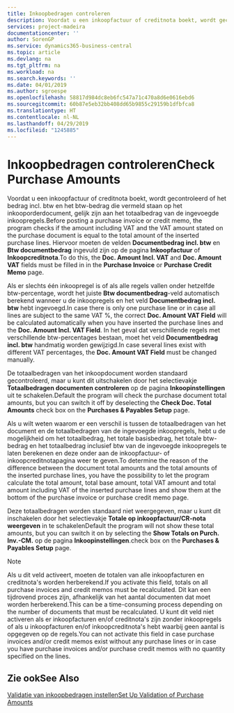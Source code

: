 ```yaml
---
title: Inkoopbedragen controleren
description: Voordat u een inkoopfactuur of creditnota boekt, wordt gecontroleerd of het bedrag incl. btw en het btw-bedrag die vermeld staan op het inkooporderdocument, gelijk zijn aan het totaalbedrag van de ingevoegde inkoopregels.
services: project-madeira
documentationcenter: ''
author: SorenGP
ms.service: dynamics365-business-central
ms.topic: article
ms.devlang: na
ms.tgt_pltfrm: na
ms.workload: na
ms.search.keywords: ''
ms.date: 04/01/2019
ms.author: sgroespe
ms.openlocfilehash: 58817d984dc8eb6fc547a71c470a8d6e0616ebd6
ms.sourcegitcommit: 60b87e5eb32bb408dd65b9855c29159b1dfbfca8
ms.translationtype: HT
ms.contentlocale: nl-NL
ms.lasthandoff: 04/29/2019
ms.locfileid: "1245885"
---
```

# <a name="check-purchase-amounts"></a><span data-ttu-id="258f1-103">Inkoopbedragen controleren</span><span class="sxs-lookup"><span data-stu-id="258f1-103">Check Purchase Amounts</span></span>
<span data-ttu-id="258f1-104">Voordat u een inkoopfactuur of creditnota boekt, wordt gecontroleerd of het bedrag incl. btw en het btw-bedrag die vermeld staan op het inkooporderdocument, gelijk zijn aan het totaalbedrag van de ingevoegde inkoopregels.</span><span class="sxs-lookup"><span data-stu-id="258f1-104">Before posting a purchase invoice or credit memo, the program checks if the amount including VAT and the VAT amount stated on the purchase document is equal to the total amount of the inserted purchase lines.</span></span> <span data-ttu-id="258f1-105">Hiervoor moeten de velden **Documentbedrag incl. btw** en **Btw documentbedrag** ingevuld zijn op de pagina **Inkoopfactuur** of **Inkoopcreditnota**.</span><span class="sxs-lookup"><span data-stu-id="258f1-105">To do this, the **Doc. Amount Incl. VAT** and **Doc. Amount VAT** fields must be filled in in the **Purchase Invoice** or **Purchase Credit Memo** page.</span></span>  

 <span data-ttu-id="258f1-106">Als er slechts één inkoopregel is of als alle regels vallen onder hetzelfde btw-percentage, wordt het juiste **Btw documentbedrag**-veld automatisch berekend wanneer u de inkoopregels en het veld **Documentbedrag incl. btw** hebt ingevoegd.</span><span class="sxs-lookup"><span data-stu-id="258f1-106">In case there is only one purchase line or in case all lines are subject to the same VAT %, the correct **Doc. Amount VAT Field** will be calculated automatically when you have inserted the purchase lines and the **Doc. Amount Incl. VAT Field**.</span></span> <span data-ttu-id="258f1-107">In het geval dat verschillende regels met verschillende btw-percentages bestaan, moet het veld **Documentbedrag incl. btw** handmatig worden gewijzigd.</span><span class="sxs-lookup"><span data-stu-id="258f1-107">In case several lines exist with different VAT percentages, the **Doc. Amount VAT Field** must be changed manually.</span></span>  

 <span data-ttu-id="258f1-108">De totaalbedragen van het inkoopdocument worden standaard gecontroleerd, maar u kunt dit uitschakelen door het selectievakje **Totaalbedragen documenten controleren** op de pagina **Inkoopinstellingen** uit te schakelen.</span><span class="sxs-lookup"><span data-stu-id="258f1-108">Default the program will check the purchase document total amounts, but you can switch it off by deselecting the **Check Doc. Total Amounts** check box on the **Purchases & Payables Setup** page.</span></span>  

 <span data-ttu-id="258f1-109">Als u wilt weten waarom er een verschil is tussen de totaalbedragen van het document en de totaalbedragen van de ingevoegde inkoopregels, hebt u de mogelijkheid om het totaalbedrag, het totale basisbedrag, het totale btw-bedrag en het totaalbedrag inclusief btw van de ingevoegde inkoopregels te laten berekenen en deze onder aan de inkoopfactuur- of inkoopcreditnotapagina weer te geven.</span><span class="sxs-lookup"><span data-stu-id="258f1-109">To determine the reason of the difference between the document total amounts and the total amounts of the inserted purchase lines, you have the possibility to let the program calculate the total amount, total base amount, total VAT amount and total amount including VAT of the inserted purchase lines and show them at the bottom of the purchase invoice or purchase credit memo page.</span></span>  

 <span data-ttu-id="258f1-110">Deze totaalbedragen worden standaard niet weergegeven, maar u kunt dit inschakelen door het selectievakje **Totale op inkoopfactuur/CR-nota weergeven** in te schakelen</span><span class="sxs-lookup"><span data-stu-id="258f1-110">Default the program will not show these total amounts, but you can switch it on by selecting the **Show Totals on Purch. Inv.-CM.**</span></span> <span data-ttu-id="258f1-111">op de pagina **Inkoopinstellingen**.</span><span class="sxs-lookup"><span data-stu-id="258f1-111">check box on the **Purchases & Payables Setup** page.</span></span>  

> [!NOTE]  
>  <span data-ttu-id="258f1-112">Als u dit veld activeert, moeten de totalen van alle inkoopfacturen en creditnota's worden herberekend.</span><span class="sxs-lookup"><span data-stu-id="258f1-112">If you activate this field, totals on all purchase invoices and credit memos must be recalculated.</span></span> <span data-ttu-id="258f1-113">Dit kan een tijdrovend proces zijn, afhankelijk van het aantal documenten dat moet worden herberekend.</span><span class="sxs-lookup"><span data-stu-id="258f1-113">This can be a time-consuming process depending on the number of documents that must be recalculated.</span></span> <span data-ttu-id="258f1-114">U kunt dit veld niet activeren als er inkoopfacturen en/of creditnota's zijn zonder inkoopregels of als u inkoopfacturen en/of inkoopcreditnota's hebt waarbij geen aantal is opgegeven op de regels.</span><span class="sxs-lookup"><span data-stu-id="258f1-114">You can not activate this field in case purchase invoices and/or credit memos exist without any purchase lines or in case you have purchase invoices and/or purchase credit memos with no quantity specified on the lines.</span></span>  

## <a name="see-also"></a><span data-ttu-id="258f1-115">Zie ook</span><span class="sxs-lookup"><span data-stu-id="258f1-115">See Also</span></span>  
 [<span data-ttu-id="258f1-116">Validatie van inkoopbedragen instellen</span><span class="sxs-lookup"><span data-stu-id="258f1-116">Set Up Validation of Purchase Amounts</span></span>](how-to-set-up-validation-of-purchase-amounts.md)
